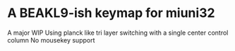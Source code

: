 # A BEAKL9-ish keymap for miuni32
A major WIP
Using planck like tri layer switching with a single center control column
No mousekey support
